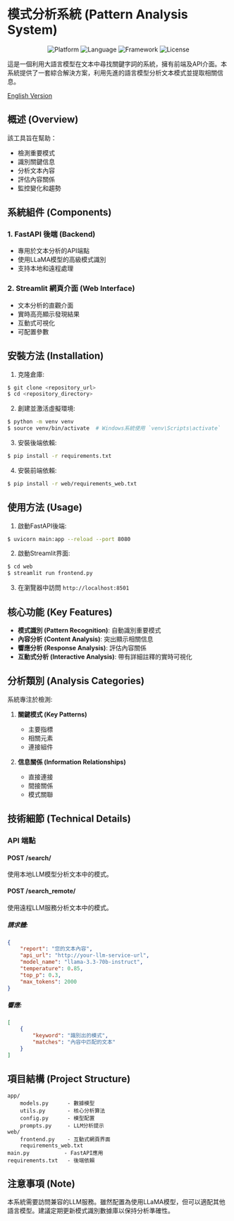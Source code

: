 # 模式分析系統 (Pattern Analysis System)

<div align="center">
<img src="https://img.shields.io/badge/platform-Python%203.10-blue" alt="Platform">
<img src="https://img.shields.io/badge/language-Python-brightgreen" alt="Language">
<img src="https://img.shields.io/badge/framework-FastAPI%2BStreamlit-orange" alt="Framework">
<img src="https://img.shields.io/badge/license-MIT-green" alt="License">
</div>

這是一個利用大語言模型在文本中尋找關鍵字詞的系統，擁有前端及API介面。本系統提供了一套綜合解決方案，利用先進的語言模型分析文本模式並提取相關信息。

[English Version](README_EN.md)

## 概述 (Overview)

該工具旨在幫助：
- 檢測重要模式
- 識別關鍵信息
- 分析文本內容
- 評估內容關係
- 監控變化和趨勢

## 系統組件 (Components)

### 1. FastAPI 後端 (Backend)
- 專用於文本分析的API端點
- 使用LLaMA模型的高級模式識別
- 支持本地和遠程處理

### 2. Streamlit 網頁介面 (Web Interface)
- 文本分析的直觀介面
- 實時高亮顯示發現結果
- 互動式可視化
- 可配置參數

## 安裝方法 (Installation)

1. 克隆倉庫:
```bash
$ git clone <repository_url>
$ cd <repository_directory>
```

2. 創建並激活虛擬環境:
```bash
$ python -m venv venv
$ source venv/bin/activate  # Windows系統使用 `venv\Scripts\activate`
```

3. 安裝後端依賴:
```bash
$ pip install -r requirements.txt
```

4. 安裝前端依賴:
```bash
$ pip install -r web/requirements_web.txt
```

## 使用方法 (Usage)

1. 啟動FastAPI後端:
```bash
$ uvicorn main:app --reload --port 8080
```

2. 啟動Streamlit界面:
```bash
$ cd web
$ streamlit run frontend.py
```

3. 在瀏覽器中訪問 `http://localhost:8501`

## 核心功能 (Key Features)

- **模式識別 (Pattern Recognition)**: 自動識別重要模式
- **內容分析 (Content Analysis)**: 突出顯示相關信息
- **響應分析 (Response Analysis)**: 評估內容關係
- **互動式分析 (Interactive Analysis)**: 帶有詳細註釋的實時可視化

## 分析類別 (Analysis Categories)

系統專注於檢測:
1. **關鍵模式 (Key Patterns)**
   - 主要指標
   - 相關元素
   - 連接組件

2. **信息關係 (Information Relationships)**
   - 直接連接
   - 間接關係
   - 模式關聯

## 技術細節 (Technical Details)

### API 端點

#### POST /search/
使用本地LLM模型分析文本中的模式。

#### POST /search_remote/
使用遠程LLM服務分析文本中的模式。

##### 請求體:
```json
{
    "report": "您的文本內容",
    "api_url": "http://your-llm-service-url",
    "model_name": "llama-3.3-70b-instruct",
    "temperature": 0.85,
    "top_p": 0.3,
    "max_tokens": 2000
}
```

##### 響應:
```json
[
    {
        "keyword": "識別出的模式",
        "matches": "內容中匹配的文本"
    }
]
```

## 項目結構 (Project Structure)
```
app/
    models.py      - 數據模型
    utils.py       - 核心分析算法
    config.py      - 模型配置
    prompts.py     - LLM分析提示
web/
    frontend.py    - 互動式網頁界面
    requirements_web.txt
main.py           - FastAPI應用
requirements.txt   - 後端依賴
```

## 注意事項 (Note)
本系統需要訪問兼容的LLM服務。雖然配置為使用LLaMA模型，但可以適配其他語言模型。建議定期更新模式識別數據庫以保持分析準確性。
